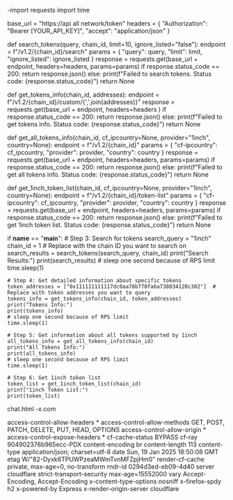 -import requests
import time

base_url = "https://api all network/token"
headers = { "Authorization": "Bearer [YOUR_API_KEY]", "accept": "application/json" }

def search_tokens(query, chain_id, limit=10, ignore_listed="false"):
    endpoint = f"/v1.2/{chain_id}/search"
    params = {
        "query": query,
        "limit": limit,
        "ignore_listed": ignore_listed
    }
    response = requests.get(base_url + endpoint, headers=headers, params=params)
    if response.status_code == 200:
        return response.json()
    else:
        print(f"Failed to search tokens. Status code: {response.status_code}")
        return None

def get_tokens_info(chain_id, addresses):
    endpoint = f"/v1.2/{chain_id}/custom/{','.join(addresses)}"
    response = requests.get(base_url + endpoint, headers=headers )
    if response.status_code == 200:
        return response.json()
    else:
        print(f"Failed to get tokens info. Status code: {response.status_code}")
        return None

def get_all_tokens_info(chain_id, cf_ipcountry=None, provider="1inch", country=None):
    endpoint = f"/v1.2/{chain_id}"
    params = {
        "cf-ipcountry": cf_ipcountry,
        "provider": provider,
        "country": country
    }
    response = requests.get(base_url + endpoint, headers=headers, params=params)
    if response.status_code == 200:
        return response.json()
    else:
        print(f"Failed to get all tokens info. Status code: {response.status_code}")
        return None

def get_1inch_token_list(chain_id, cf_ipcountry=None, provider="1inch", country=None):
    endpoint = f"/v1.2/{chain_id}/token-list"
    params = {
        "cf-ipcountry": cf_ipcountry,
        "provider": provider,
        "country": country
    }
    response = requests.get(base_url + endpoint, headers=headers, params=params)
    if response.status_code == 200:
        return response.json()
    else:
        print(f"Failed to get 1inch token list. Status code: {response.status_code}")
        return None

if __name__ == "__main__":
    # Step 3: Search for tokens
    search_query = "1inch"
    chain_id = 1  # Replace with the chain ID you want to search on
    search_results = search_tokens(search_query, chain_id)
    print("Search Results:")
    print(search_results)
    # sleep one second because of RPS limit
    time.sleep(1)

    # Step 4: Get detailed information about specific tokens
    token_addresses = ["0x111111111117dc0aa78b770fa6a738034120c302"]  # Replace with token addresses you want to query
    tokens_info = get_tokens_info(chain_id, token_addresses)
    print("Tokens Info:")
    print(tokens_info)
    # sleep one second because of RPS limit
    time.sleep(1)

    # Step 5: Get information about all tokens supported by 1inch
    all_tokens_info = get_all_tokens_info(chain_id)
    print("All Tokens Info:")
    print(all_tokens_info)
    # sleep one second because of RPS limit
    time.sleep(1)

    # Step 6: Get 1inch token list
    token_list = get_1inch_token_list(chain_id)
    print("1inch Token List:")
    print(token_list)
chat.html
-x.com
<!---
87300120Aood/87300120Aood is a ✨ special ✨ repository because its `README.md` (this file) appears on your GitHub profile.
You can click the Preview link to take a look at your changes.
--->
access-control-allow-headers	*
access-control-allow-methods	GET, POST, PATCH, DELETE, PUT, HEAD, OPTIONS
access-control-allow-origin	*
access-control-expose-headers	*
cf-cache-status	BYPASS
cf-ray	904902376b965ecc-PDX
content-encoding	br
content-length	113
content-type	application/json; charset=utf-8
date	Sun, 19 Jan 2025 18:50:08 GMT
etag	W/"82-Dyxk6TPUWPzeaMWmTvnMFZpjHm0"
render-cf-cache	private, max-age=0, no-transform
rndr-id	0294d3ed-eb09-4d40
server	cloudflare
strict-transport-security	max-age=15552000
vary	Accept-Encoding, Accept-Encoding
x-content-type-options	nosniff
x-firefox-spdy	h2
x-powered-by	Express
x-render-origin-server	cloudflare